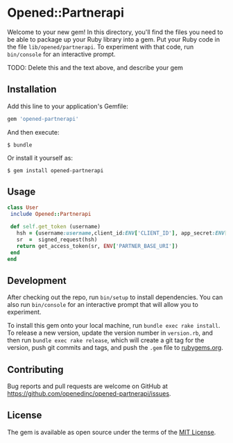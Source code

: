 # Opened::Partnerapi

Welcome to your new gem! In this directory, you'll find the files you need to be able to package up your Ruby library into a gem. Put your Ruby code in the file `lib/opened/partnerapi`. To experiment with that code, run `bin/console` for an interactive prompt.

TODO: Delete this and the text above, and describe your gem

## Installation

Add this line to your application's Gemfile:

```ruby
gem 'opened-partnerapi'
```

And then execute:

    $ bundle

Or install it yourself as:

    $ gem install opened-partnerapi

## Usage
 ```ruby
class User
  include Opened::Partnerapi

  def self.get_token (username)
    hsh = {username:username,client_id:ENV['CLIENT_ID'], app_secret:ENV['CLIENT_SECRET'] }
    sr  =  signed_request(hsh)
    return get_access_token(sr, ENV['PARTNER_BASE_URI'])
  end
end
```
## Development

After checking out the repo, run `bin/setup` to install dependencies. You can also run `bin/console` for an interactive prompt that will allow you to experiment.

To install this gem onto your local machine, run `bundle exec rake install`. To release a new version, update the version number in `version.rb`, and then run `bundle exec rake release`, which will create a git tag for the version, push git commits and tags, and push the `.gem` file to [rubygems.org](https://rubygems.org).

## Contributing

Bug reports and pull requests are welcome on GitHub at https://github.com/openedinc/opened-partnerapi/issues.


## License

The gem is available as open source under the terms of the [MIT License](http://opensource.org/licenses/MIT).

